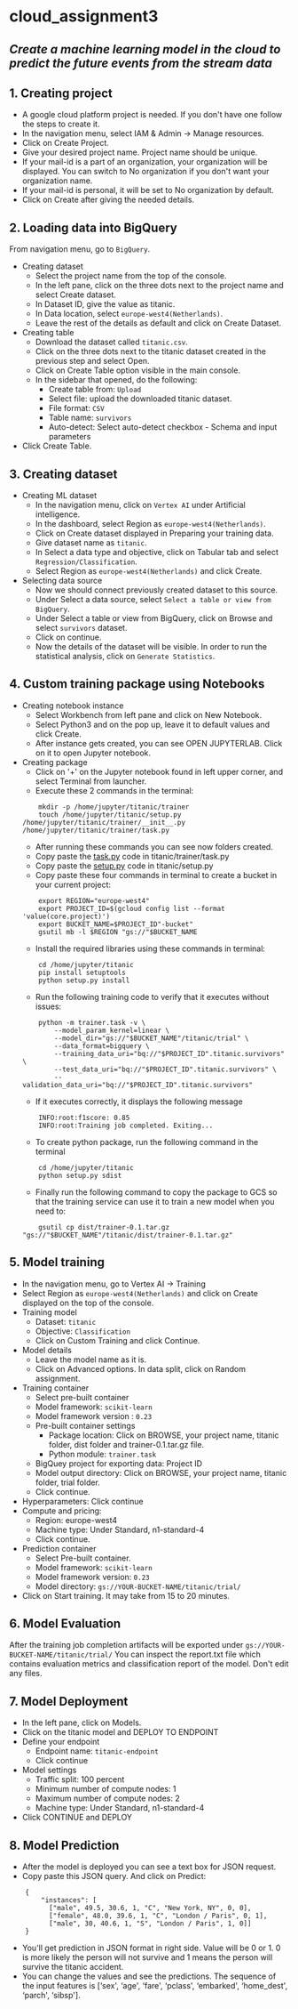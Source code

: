 # cloud_assignment3
## _Create a machine learning model in the cloud to predict the future events from the stream data_
## 1. Creating project
* A google cloud platform project is needed. If you don't have one follow the steps to create it.
* In the navigation menu, select IAM & Admin -> Manage resources.
* Click on Create Project.
* Give your desired project name. Project name should be unique.
* If your mail-id is a part of an organization, your organization will be displayed. You can switch to No organization if you don't want your organization name.
* If your mail-id is personal, it will be set to No organization by default.
* Click on Create after giving the needed details.

## 2. Loading data into BigQuery
From navigation menu, go to ```BigQuery```.
* Creating dataset
	* Select the project name from the top of the console.
	* In the left pane, click on the three dots next to the project name and select Create dataset.
	* In Dataset ID, give the value as titanic.
	* In Data location, select ```europe-west4(Netherlands)```.
	* Leave the rest of the details as default and click on Create Dataset.
* Creating table
	* Download the dataset called ```titanic.csv```.
	* Click on the three dots next to the titanic dataset created in the previous step and select Open.
	* Click on Create Table option visible in the main console.
	* In the sidebar that opened, do the following:
		* Create table from: ```Upload```
		* Select file: upload the downloaded titanic dataset.
		* File format: ```CSV```
		* Table name: ```survivors```
		* Auto-detect: Select auto-detect checkbox - Schema and input parameters
* Click Create Table.

## 3. Creating dataset
* Creating ML dataset
	* In the navigation menu, click on ```Vertex AI``` under Artificial intelligence.
	* In the dashboard, select Region as ```europe-west4(Netherlands)```.
	* Click on Create dataset displayed in Preparing your training data.
	* Give dataset name as ```titanic```.
	* In Select a data type and objective, click on Tabular tab and select ```Regression/Classification```.
	* Select Region as ```europe-west4(Netherlands)``` and click Create.
* Selecting data source
	* Now we should connect previously created dataset to this source.
	* Under Select a data source, select ```Select a table or view from BigQuery```. 
	* Under Select a table or view from BigQuery, click on Browse and select ```survivors``` dataset.
	* Click on continue.
	* Now the details of the dataset will be visible. In order to run the statistical analysis, click on ```Generate Statistics```.

## 4. Custom training package using Notebooks
* Creating notebook instance
	* Select Workbench from left pane and click on New Notebook.
	* Select Python3 and on the pop up, leave it to default values and click Create.
	* After instance gets created, you can see OPEN JUPYTERLAB. Click on it to open Jupyter notebook.
* Creating package
	* Click on '+' on the Jupyter notebook found in left upper corner, and select Terminal from launcher.
	* Execute these 2 commands in the terminal:
	```
		mkdir -p /home/jupyter/titanic/trainer
		touch /home/jupyter/titanic/setup.py /home/jupyter/titanic/trainer/__init__.py /home/jupyter/titanic/trainer/task.py
	```
	* After running these commands you can see now folders created.
	* Copy paste the [task.py](https://github.com/rachelbdavid/cloud_assignment3/blob/main/code/task.py) code in titanic/trainer/task.py
	* Copy paste the [setup.py](https://github.com/rachelbdavid/cloud_assignment3/blob/main/code/setup.py) code in titanic/setup.py
	* Copy paste these four commands in terminal to create a bucket in your current project:
	```
		export REGION="europe-west4"
		export PROJECT_ID=$(gcloud config list --format 'value(core.project)')
		export BUCKET_NAME=$PROJECT_ID"-bucket"
		gsutil mb -l $REGION "gs://"$BUCKET_NAME
	```
	* Install the required libraries using these commands in terminal:
	```
		cd /home/jupyter/titanic
		pip install setuptools
		python setup.py install
	```
	* Run the following training code to verify that it executes without issues:
	```
		python -m trainer.task -v \
		    --model_param_kernel=linear \
		    --model_dir="gs://"$BUCKET_NAME"/titanic/trial" \
		    --data_format=bigquery \
		    --training_data_uri="bq://"$PROJECT_ID".titanic.survivors" \
		    --test_data_uri="bq://"$PROJECT_ID".titanic.survivors" \
		    --validation_data_uri="bq://"$PROJECT_ID".titanic.survivors"
	```
	* If it executes correctly, it displays the following message
	```
		INFO:root:f1score: 0.85
		INFO:root:Training job completed. Exiting...
	```
	* To create python package, run the following command in the terminal
	```
		cd /home/jupyter/titanic
		python setup.py sdist
	```
	* Finally run the following command to copy the package to GCS so that the training service can use it to train a new model when you need to:
	```
		gsutil cp dist/trainer-0.1.tar.gz "gs://"$BUCKET_NAME"/titanic/dist/trainer-0.1.tar.gz"
	```
## 5. Model training
* In the navigation menu, go to Vertex AI -> Training
* Select Region as ```europe-west4(Netherlands)``` and click on Create displayed on the top of the console.
* Training model
	* Dataset: ```titanic```
	* Objective: ```Classification```
	* Click on Custom Training and click Continue.
* Model details
	* Leave the model name as it is.
	* Click on Advanced options. In data split, click on Random assignment.
* Training container
	* Select pre-built container
	* Model framework: ```scikit-learn```
	* Model framework version : ```0.23```
	* Pre-built container settings
		* Package location: Click on BROWSE, your project name, titanic folder, dist folder and trainer-0.1.tar.gz file.
		* Python module: ```trainer.task```
	* BigQuey project for exporting data: Project ID
	* Model output directory: Click on BROWSE, your project name, titanic folder, trial folder.
	* Click continue.
* Hyperparameters: Click continue
* Compute and pricing:
	* Region: europe-west4
	* Machine type: Under Standard, n1-standard-4
	* Click continue.
* Prediction container
	* Select Pre-built container.
	* Model framework: ```scikit-learn```
	* Model framework version: ```0.23```			
	* Model directory: ```gs://YOUR-BUCKET-NAME/titanic/trial/```
* Click on Start training. It may take from 15 to 20 minutes.

## 6. Model Evaluation
After the training job completion artifacts will be exported under ```gs://YOUR-BUCKET-NAME/titanic/trial/``` You can inspect the report.txt file which contains evaluation metrics and classification report of the model. Don't edit any files.

## 7. Model Deployment
* In the left pane, click on Models.
* Click on the titanic model and DEPLOY TO ENDPOINT
* Define your endpoint
	* Endpoint name: ```titanic-endpoint```
	* Click continue
* Model settings
	* Traffic split: 100 percent
	* Minimum number of compute nodes: 1
	* Maximum number of compute nodes: 2
	* Machine type: Under Standard, n1-standard-4
* Click CONTINUE and DEPLOY

## 8. Model Prediction
* After the model is deployed you can see a text box for JSON request.
* Copy paste this JSON query. And click on Predict:
```
	{
	    "instances": [
	      ["male", 49.5, 30.6, 1, "C", "New York, NY", 0, 0], 
	      ["female", 48.0, 39.6, 1, "C", "London / Paris", 0, 1],
	      ["male", 30, 40.6, 1, "S", "London / Paris", 1, 0]]
	}
```
* You'll get prediction in JSON format in right side. Value will be 0 or 1. 0 is more likely the person will not survive and 1 means the person will survive the titanic accident.
* You can change the values and see the predictions. The sequence of the input features is [‘sex', ‘age', ‘fare', ‘pclass', ‘embarked', ‘home_dest', ‘parch', ‘sibsp'].
